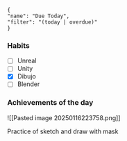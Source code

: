 
<div data-timeline="16"></div>


```todoist
{
"name": "Due Today",
"filter": "(today | overdue)"
}
```

### Habits
- [ ] Unreal
- [ ] Unity
- [x] Dibujo
- [ ] Blender

### Achievements of the day
![[Pasted image 20250116223758.png]]

Practice of sketch and draw with mask